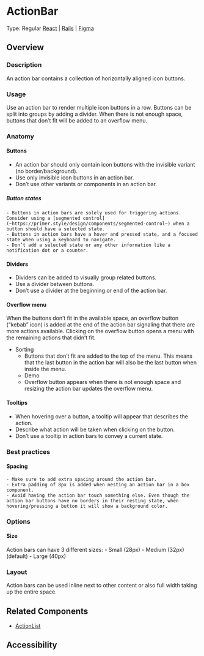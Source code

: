 # ActionBar
Type: Regular
[React](#) | [Rails](#) | [Figma](https://www.figma.com/file/GCvY3Qv8czRgZgvl1dG6lp/Primer-Web?node-id=17042%3A65285)

## Overview

### Description
An action bar contains a collection of horizontally aligned icon buttons.

### Usage
Use an action bar to render multiple icon buttons in a row. Buttons can be split into groups by adding a divider. When there is not enough space, buttons that don’t fit will be added to an overflow menu.

### Anatomy

#### Buttons
- An action bar should only contain icon buttons with the invisible variant (no border/background).
- Use only invisible icon buttons in an action bar.
- Don’t use other variants or components in an action bar.

##### Button states
	- Buttons in action bars are solely used for triggering actions. Consider using a [segmented control](~https://primer.style/design/components/segmented-control~) when a button should have a selected state.
	- Buttons in action bars have a hover and pressed state, and a focused state when using a keyboard to navigate.
	- Don’t add a selected state or any other information like a notification dot or a counter.

#### Dividers
- Dividers can be added to visually group related buttons.
- Use a divider between buttons.
- Don’t use a divider at the beginning or end of the action bar.

#### Overflow menu
When the buttons don’t fit in the available space, an overflow button (“kebab” icon) is added at the end of the action bar signaling that there are more actions available. Clicking on the overflow button opens a menu with the remaining actions that didn’t fit.
- Sorting
	- Buttons that don’t fit are added to the top of the menu. This means that the last button in the action bar will also be the last button when inside the menu.
	- Demo
	 - Overflow button appears when there is not enough space and resizing the action bar updates the overflow menu.

#### Tooltips
- When hovering over a button, a tooltip will appear that describes the action.
- Describe what action will be taken when clicking on the button.
- Don’t use a tooltip in action bars to convey a current state.

### Best practices
#### Spacing
	- Make sure to add extra spacing around the action bar.
	- Extra padding of 8px is added when nesting an action bar in a box component.
	- Avoid having the action bar touch something else. Even though the action bar buttons have no borders in their resting state, when hovering/pressing a button it will show a background color.

### Options
#### Size
Action bars can have 3 different sizes:
	- Small (28px)
	- Medium (32px) (default)
	- Large (40px)

### Layout
Action bars can be used inline next to other content or also full width taking up the entire space.

## Related Components
- [ActionList](~https://primer.style/design/components/action-list~)

## Accessibility

